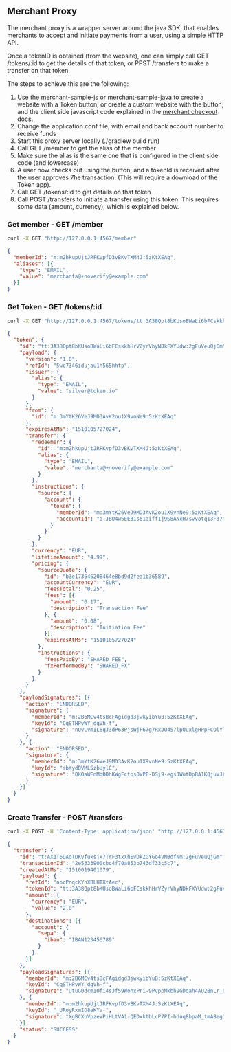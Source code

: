 ## Merchant Proxy

The merchant proxy is a wrapper server around the java SDK, that enables
merchants to accept and initiate payments from a user, using a simple HTTP API.

Once a tokenID is obtained (from the website), one can simply call GET /tokens/:id to 
get the details of that token, or PPST /transfers to make a transfer on that token.

The steps to achieve this are the following:
1. Use the merchant-sample-js or merchant-sample-java to create a website with a Token
button, or create a custom website with the button, and the client side javascript code
explained in the [merchant checkout docs](https://developer.token.io/merchant-checkout/).
2. Change the application.conf file, with email and bank account number to receive funds
3. Start this proxy server locally (./gradlew build run)
4. Call GET /member to get the alias of the member
5. Make sure the alias is the same one that is configured in the client side code (and lowercase)
6. A user now checks out using the button, and a tokenId is received after the user approves
7he transaction. (This will require a download of the Token app).
8. Call GET /tokens/:id to get details on that token
9. Call POST /transfers to initiate a transfer using this token. This requires some data (amount, currency), which is explained below. 


### Get member -  GET /member
```bash
curl -X GET "http://127.0.0.1:4567/member"
```

```json
{
  "memberId": "m:m2hkupUjtJRFKvpfD3vBKvTXM4J:5zKtXEAq",
  "aliases": [{
    "type": "EMAIL",
    "value": "merchanta@+noverify@example.com"
  }]
}
```

###  Get Token - GET /tokens/:id
```bash
curl -X GET "http://127.0.0.1:4567/tokens/tt:3A38Qpt8bKUsoBWaLi6bFCskkhHrVZyrVhyNDkFXYUdw:2gFuVeuQjGm"
```

```json
{
  "token": {
    "id": "tt:3A38Qpt8bKUsoBWaLi6bFCskkhHrVZyrVhyNDkFXYUdw:2gFuVeuQjGm",
    "payload": {
      "version": "1.0",
      "refId": "5wo7346idujau1h565hhtp",
      "issuer": {
        "alias": {
          "type": "EMAIL",
          "value": "silver@token.io"
        }
      },
      "from": {
        "id": "m:3mYtK26VeJ9MD3AvK2ou1X9vnNe9:5zKtXEAq"
      },
      "expiresAtMs": "1510105727024",
      "transfer": {
        "redeemer": {
          "id": "m:m2hkupUjtJRFKvpfD3vBKvTXM4J:5zKtXEAq",
          "alias": {
            "type": "EMAIL",
            "value": "merchanta@+noverify@example.com"
          }
        },
        "instructions": {
          "source": {
            "account": {
              "token": {
                "memberId": "m:3mYtK26VeJ9MD3AvK2ou1X9vnNe9:5zKtXEAq",
                "accountId": "a:JBU4w5EE31s61aiff1j9S8ANcH7svvotq13F37mAjrz:2gFuVeuQjGm"
              }
            }
          }
        },
        "currency": "EUR",
        "lifetimeAmount": "4.99",
        "pricing": {
          "sourceQuote": {
            "id": "b3e173646208464e8bd9d2fea1b36589",
            "accountCurrency": "EUR",
            "feesTotal": "0.25",
            "fees": [{
              "amount": "0.17",
              "description": "Transaction Fee"
            }, {
              "amount": "0.08",
              "description": "Initiation Fee"
            }],
            "expiresAtMs": "1510105727024"
          },
          "instructions": {
            "feesPaidBy": "SHARED_FEE",
            "fxPerformedBy": "SHARED_FX"
          }
        }
      }
    },
    "payloadSignatures": [{
      "action": "ENDORSED",
      "signature": {
        "memberId": "m:2B6MCv4tsBcFAgidgd3jwkyibYuB:5zKtXEAq",
        "keyId": "CqSTHPvWY_dgVh-f",
        "signature": "nQVCVmIL6qJ3dP63PjsWjF67g7RxJU457lpUuxlgHPpFCOlYlain0WC6fop-Lm_hXKAj-bRNyiCS-Mob6ERpBQ"
      }
    }, {
      "action": "ENDORSED",
      "signature": {
        "memberId": "m:3mYtK26VeJ9MD3AvK2ou1X9vnNe9:5zKtXEAq",
        "keyId": "sbKydDVML5zbUylC",
        "signature": "QKOaWFnMbODhKWgFctos0VPE-DSj9-egsJWutDpBA1KQjuVJLAeoOzNAAEcXGlNf9pTnSkRCcdC53OqT8fK1AA"
      }
    }]
  }
}
```

### Create Transfer - POST /transfers
```bash
curl -X POST -H 'Content-Type: application/json' "http://127.0.0.1:4567/transfers" -d '{amount:2, currency:"EUR", tokenId:"tt:3A38Qpt8bKUsoBWaLi6bFCskkhHrVZyrVhyNDkFXYUdw:2gFuVeuQjGm"}'
```

```json
{
  "transfer": {
    "id": "t:AX1T6DAoTDKyfuksjx7TrF3txXhEvDkZGYGo4VNBdfNm:2gFuVeuQjGm",
    "transactionId": "2e5333900cbc4f70a853b743df33c5c7",
    "createdAtMs": "1510019401079",
    "payload": {
      "refId": "nocPnqcKYnXBLHTXtAec",
      "tokenId": "tt:3A38Qpt8bKUsoBWaLi6bFCskkhHrVZyrVhyNDkFXYUdw:2gFuVeuQjGm",
      "amount": {
        "currency": "EUR",
        "value": "2.0"
      },
      "destinations": [{
        "account": {
          "sepa": {
            "iban": "IBAN123456789"
          }
        }
      }]
    },
    "payloadSignatures": [{
      "memberId": "m:2B6MCv4tsBcFAgidgd3jwkyibYuB:5zKtXEAq",
      "keyId": "CqSTHPvWY_dgVh-f",
      "signature": "UtuG0dcmI0fi4sJf59WohxPri-9PvppMkbh9GDqah4AU2BnLr_OAu8Z14Qjb97yqPRTmI-EIJ5BGYyM9N-GPAA"
    }, {
      "memberId": "m:m2hkupUjtJRFKvpfD3vBKvTXM4J:5zKtXEAq",
      "keyId": "_URoyRxmID8eKYv-",
      "signature": "XgBCXbVpzeVPiHLtVA1-QEDxktbLcP7PI-hduq8bpaM_tmA8eg1s8g4Z0rsLZn9Uyvq3Wfs3MN_LR3C8wc_EAg"
    }],
    "status": "SUCCESS"
  }
}
```

